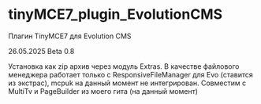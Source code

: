 # tinyMCE7_plugin_EvolutionCMS
Плагин TinyMCE7 для Evolution CMS


26.05.2025 
Beta 0.8

Установка как zip архив через модуль Extras.
В качестве файлового менеджера работает только с ResponsiveFileManager для Evo (ставится из экстрас), mcpuk на данный момент не интегрирован.
Совместим с MultiTv и PageBuilder из моего гита (на данный момент)
